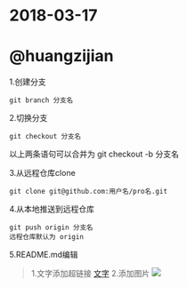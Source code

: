 # 2018-03-17

# @huangzijian

1.创建分支

	git branch 分支名

2.切换分支

	git checkout 分支名

以上两条语句可以合并为 git checkout -b 分支名

3.从远程仓库clone

	git clone git@github.com:用户名/pro名.git

4.从本地推送到远程仓库

	git push origin 分支名
	远程仓库默认为 origin

5.README.md编辑

> 1.文字添加超链接
	[文字](链接)
> 2.添加图片
	![](图片地址)
